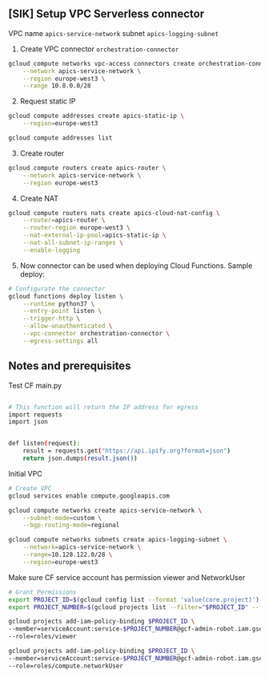## [SIK] Setup VPC Serverless connector

VPC name `apics-service-network` subnet `apics-logging-subnet`

1. Create VPC connector `orchestration-connector`

```bash
gcloud compute networks vpc-access connectors create orchestration-connector \
    --network apics-service-network \
    --region europe-west3 \
    --range 10.8.0.0/28
```
2. Request static IP

```bash
gcloud compute addresses create apics-static-ip \
    --region=europe-west3

gcloud compute addresses list
```
3. Create router

```bash
gcloud compute routers create apics-router \
    --network apics-service-network \
    --region europe-west3
```

4. Create NAT

```bash
gcloud compute routers nats create apics-cloud-nat-config \
    --router=apics-router \
    --router-region europe-west3 \
    --nat-external-ip-pool=apics-static-ip \
    --nat-all-subnet-ip-ranges \
    --enable-logging
```

5. Now connector can be used when deploying Cloud Functions. Sample deploy:

```bash
# Configurate the connector
gcloud functions deploy listen \
    --runtime python37 \
    --entry-point listen \
    --trigger-http \
    --allow-unauthenticated \
    --vpc-connector orchestration-connector \
    --egress-settings all
```



## Notes and prerequisites

Test CF
main.py

```bash

# This function will return the IP address for egress
import requests
import json


def listen(request):
    result = requests.get("https://api.ipify.org?format=json")
    return json.dumps(result.json())

```
	
Initial VPC

```bash
# Create VPC
gcloud services enable compute.googleapis.com

gcloud compute networks create apics-service-network \
    --subnet-mode=custom \
    --bgp-routing-mode=regional

gcloud compute networks subnets create apics-logging-subnet	\
    --network=apics-service-network \
    --range=10.128.122.0/28 \
    --region=europe-west3


```

Make sure CF service account has permission viewer and NetworkUser

```bash
# Grant Permissions 
export PROJECT_ID=$(gcloud config list --format 'value(core.project)')
export PROJECT_NUMBER=$(gcloud projects list --filter="$PROJECT_ID" --format="value(PROJECT_NUMBER)")

gcloud projects add-iam-policy-binding $PROJECT_ID \
--member=serviceAccount:service-$PROJECT_NUMBER@gcf-admin-robot.iam.gserviceaccount.com \
--role=roles/viewer

gcloud projects add-iam-policy-binding $PROJECT_ID \
--member=serviceAccount:service-$PROJECT_NUMBER@gcf-admin-robot.iam.gserviceaccount.com \
--role=roles/compute.networkUser
```